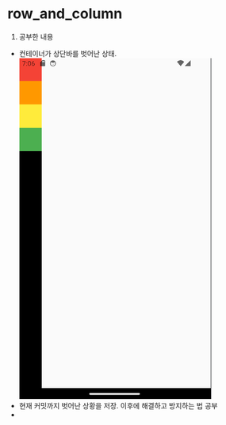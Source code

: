 # row_and_column

1. 공부한 내용
- 컨테이너가 상단바를 벗어난 상태. ![img.png](study1_outrangeTopBar.png)
- 현재 커밋까지 벗어난 상황을 저장. 이후에 해결하고 방지하는 법 공부
- 